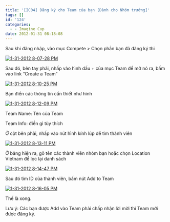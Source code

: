 ```yaml
---
title: '[IC04] Đăng ký cho Team của bạn [Dành cho Nhóm trưởng]'
tags: []
id: '124'
categories:
  - - Imagine Cup
date: 2012-01-31 08:18:08
---
```


Sau khi đăng nhập, vào mục Compete > Chọn phần bạn đã đăng ký thi
<!-- more -->
[![1-31-2012 8-07-28 PM](http://cuoilennaocacban2.files.wordpress.com/2012/01/1-31-2012-8-07-28-pm_thumb.png "1-31-2012 8-07-28 PM")](http://cuoilennaocacban2.files.wordpress.com/2012/01/1-31-2012-8-07-28-pm.png)

Sau đó, bên tay phải, nhấp vào hình dấu + của mục Team để mở nó ra, bấm vào link “Create a Team”

[![1-31-2012 8-10-25 PM](http://cuoilennaocacban2.files.wordpress.com/2012/01/1-31-2012-8-10-25-pm_thumb.png "1-31-2012 8-10-25 PM")](http://cuoilennaocacban2.files.wordpress.com/2012/01/1-31-2012-8-10-25-pm.png)

Bạn điền các thông tin cần thiết như hình

[![1-31-2012 8-12-09 PM](http://cuoilennaocacban2.files.wordpress.com/2012/01/1-31-2012-8-12-09-pm_thumb.png "1-31-2012 8-12-09 PM")](http://cuoilennaocacban2.files.wordpress.com/2012/01/1-31-2012-8-12-09-pm.png)

Team Name: Tên của Team

Team Info: điền gì tùy thích

Ở cột bên phải, nhấp vào nút hình kính lúp để tìm thành viên

[![1-31-2012 8-13-11 PM](http://cuoilennaocacban2.files.wordpress.com/2012/01/1-31-2012-8-13-11-pm_thumb.png "1-31-2012 8-13-11 PM")](http://cuoilennaocacban2.files.wordpress.com/2012/01/1-31-2012-8-13-11-pm.png)

Ở bảng hiện ra, gõ tên các thành viên nhóm bạn hoặc chọn Location Vietnam để lọc lại danh sách

[![1-31-2012 8-14-47 PM](http://cuoilennaocacban2.files.wordpress.com/2012/01/1-31-2012-8-14-47-pm_thumb.png "1-31-2012 8-14-47 PM")](http://cuoilennaocacban2.files.wordpress.com/2012/01/1-31-2012-8-14-47-pm.png)

Sau đó tìm ID của thành viên, bấm nút Add to Team

[![1-31-2012 8-16-05 PM](http://cuoilennaocacban2.files.wordpress.com/2012/01/1-31-2012-8-16-05-pm_thumb.png "1-31-2012 8-16-05 PM")](http://cuoilennaocacban2.files.wordpress.com/2012/01/1-31-2012-8-16-05-pm.png)

Thế là xong.

Lưu ý: Các bạn được Add vào Team phải chấp nhận lời mời thì Team mới được đăng ký.